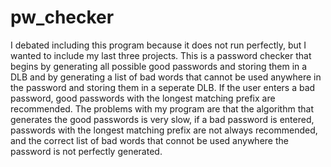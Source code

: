 # pw_checker

I debated including this program because it does not run perfectly, but I wanted to include my last three projects. This is a password checker that begins by generating all possible good passwords and storing them in a DLB and by generating a list of bad words that cannot be used anywhere in the password and storing them in a seperate DLB. If the user enters a bad password, good passwords with the longest matching prefix are recommended. The problems with my program are that the algorithm that generates the good passwords is very slow, if a bad password is entered, passwords with the longest matching prefix are not always recommended, and the correct list of bad words that connot be used anywhere the password is not perfectly generated. 
